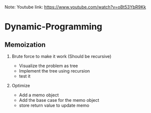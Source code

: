 Note: Youtube link: https://www.youtube.com/watch?v=oBt53YbR9Kk
# Dynamic-Programming
## Memoization

1. Brute force to make it work (Should be recursive)
    - Visualize the problem as tree
    - Implement the tree using recursion
    - test it

2. Optimize
    - Add a memo object
    - Add the base case for the memo object
    - store return value to update memo

